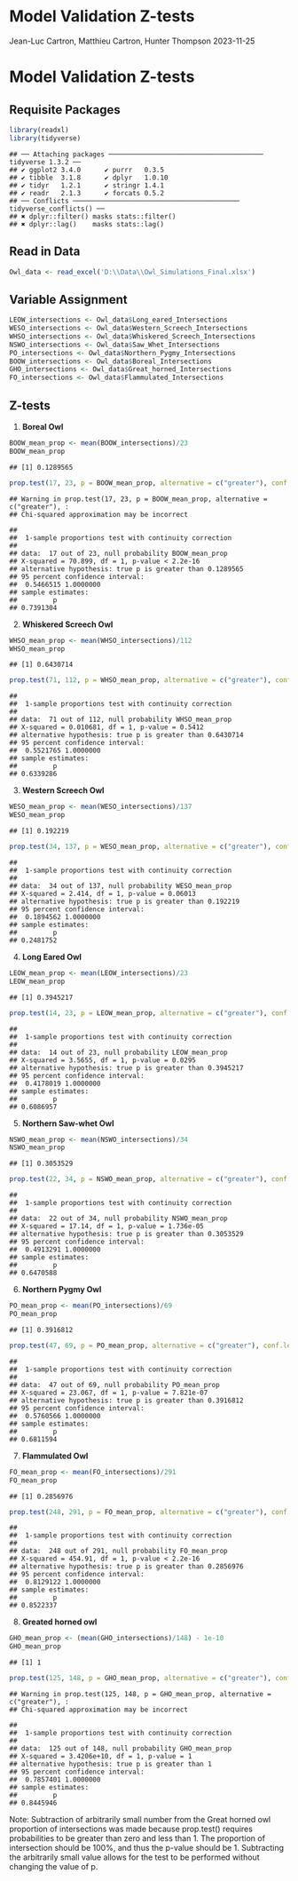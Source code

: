 Model Validation Z-tests
================
Jean-Luc Cartron, Matthieu Cartron, Hunter Thompson
2023-11-25

# Model Validation Z-tests

## Requisite Packages

``` r
library(readxl)
library(tidyverse)
```

    ## ── Attaching packages ─────────────────────────────────────── tidyverse 1.3.2 ──
    ## ✔ ggplot2 3.4.0      ✔ purrr   0.3.5 
    ## ✔ tibble  3.1.8      ✔ dplyr   1.0.10
    ## ✔ tidyr   1.2.1      ✔ stringr 1.4.1 
    ## ✔ readr   2.1.3      ✔ forcats 0.5.2 
    ## ── Conflicts ────────────────────────────────────────── tidyverse_conflicts() ──
    ## ✖ dplyr::filter() masks stats::filter()
    ## ✖ dplyr::lag()    masks stats::lag()

## Read in Data

``` r
Owl_data <- read_excel('D:\\Data\\Owl_Simulations_Final.xlsx')
```

## Variable Assignment

``` r
LEOW_intersections <- Owl_data$Long_eared_Intersections
WESO_intersections <- Owl_data$Western_Screech_Intersections
WHSO_intersections <- Owl_data$Whiskered_Screech_Intersections
NSWO_intersections <- Owl_data$Saw_Whet_Intersections
PO_intersections <- Owl_data$Northern_Pygmy_Intersections
BOOW_intersections <- Owl_data$Boreal_Intersections
GHO_intersections <- Owl_data$Great_horned_Intersections
FO_intersections <- Owl_data$Flammulated_Intersections
```

## Z-tests

1.  **Boreal Owl**

``` r
BOOW_mean_prop <- mean(BOOW_intersections)/23
BOOW_mean_prop
```

    ## [1] 0.1289565

``` r
prop.test(17, 23, p = BOOW_mean_prop, alternative = c("greater"), conf.level = 0.95, correct = TRUE)
```

    ## Warning in prop.test(17, 23, p = BOOW_mean_prop, alternative = c("greater"), :
    ## Chi-squared approximation may be incorrect

    ## 
    ##  1-sample proportions test with continuity correction
    ## 
    ## data:  17 out of 23, null probability BOOW_mean_prop
    ## X-squared = 70.899, df = 1, p-value < 2.2e-16
    ## alternative hypothesis: true p is greater than 0.1289565
    ## 95 percent confidence interval:
    ##  0.5466515 1.0000000
    ## sample estimates:
    ##         p 
    ## 0.7391304

2.  **Whiskered Screech Owl**

``` r
WHSO_mean_prop <- mean(WHSO_intersections)/112
WHSO_mean_prop
```

    ## [1] 0.6430714

``` r
prop.test(71, 112, p = WHSO_mean_prop, alternative = c("greater"), conf.level = 0.95, correct = TRUE)
```

    ## 
    ##  1-sample proportions test with continuity correction
    ## 
    ## data:  71 out of 112, null probability WHSO_mean_prop
    ## X-squared = 0.010681, df = 1, p-value = 0.5412
    ## alternative hypothesis: true p is greater than 0.6430714
    ## 95 percent confidence interval:
    ##  0.5521765 1.0000000
    ## sample estimates:
    ##         p 
    ## 0.6339286

3.  **Western Screech Owl**

``` r
WESO_mean_prop <- mean(WESO_intersections)/137
WESO_mean_prop
```

    ## [1] 0.192219

``` r
prop.test(34, 137, p = WESO_mean_prop, alternative = c("greater"), conf.level = 0.95, correct = TRUE)
```

    ## 
    ##  1-sample proportions test with continuity correction
    ## 
    ## data:  34 out of 137, null probability WESO_mean_prop
    ## X-squared = 2.414, df = 1, p-value = 0.06013
    ## alternative hypothesis: true p is greater than 0.192219
    ## 95 percent confidence interval:
    ##  0.1894562 1.0000000
    ## sample estimates:
    ##         p 
    ## 0.2481752

4.  **Long Eared Owl**

``` r
LEOW_mean_prop <- mean(LEOW_intersections)/23
LEOW_mean_prop
```

    ## [1] 0.3945217

``` r
prop.test(14, 23, p = LEOW_mean_prop, alternative = c("greater"), conf.level = 0.95, correct = TRUE)
```

    ## 
    ##  1-sample proportions test with continuity correction
    ## 
    ## data:  14 out of 23, null probability LEOW_mean_prop
    ## X-squared = 3.5655, df = 1, p-value = 0.0295
    ## alternative hypothesis: true p is greater than 0.3945217
    ## 95 percent confidence interval:
    ##  0.4178019 1.0000000
    ## sample estimates:
    ##         p 
    ## 0.6086957

5.  **Northern Saw-whet Owl**

``` r
NSWO_mean_prop <- mean(NSWO_intersections)/34
NSWO_mean_prop
```

    ## [1] 0.3053529

``` r
prop.test(22, 34, p = NSWO_mean_prop, alternative = c("greater"), conf.level = 0.95, correct = TRUE)
```

    ## 
    ##  1-sample proportions test with continuity correction
    ## 
    ## data:  22 out of 34, null probability NSWO_mean_prop
    ## X-squared = 17.14, df = 1, p-value = 1.736e-05
    ## alternative hypothesis: true p is greater than 0.3053529
    ## 95 percent confidence interval:
    ##  0.4913291 1.0000000
    ## sample estimates:
    ##         p 
    ## 0.6470588

6.  **Northern Pygmy Owl**

``` r
PO_mean_prop <- mean(PO_intersections)/69
PO_mean_prop
```

    ## [1] 0.3916812

``` r
prop.test(47, 69, p = PO_mean_prop, alternative = c("greater"), conf.level = 0.95, correct = TRUE)
```

    ## 
    ##  1-sample proportions test with continuity correction
    ## 
    ## data:  47 out of 69, null probability PO_mean_prop
    ## X-squared = 23.067, df = 1, p-value = 7.821e-07
    ## alternative hypothesis: true p is greater than 0.3916812
    ## 95 percent confidence interval:
    ##  0.5760566 1.0000000
    ## sample estimates:
    ##         p 
    ## 0.6811594

7.  **Flammulated Owl**

``` r
FO_mean_prop <- mean(FO_intersections)/291
FO_mean_prop
```

    ## [1] 0.2856976

``` r
prop.test(248, 291, p = FO_mean_prop, alternative = c("greater"), conf.level = 0.95, correct = TRUE)
```

    ## 
    ##  1-sample proportions test with continuity correction
    ## 
    ## data:  248 out of 291, null probability FO_mean_prop
    ## X-squared = 454.91, df = 1, p-value < 2.2e-16
    ## alternative hypothesis: true p is greater than 0.2856976
    ## 95 percent confidence interval:
    ##  0.8129122 1.0000000
    ## sample estimates:
    ##         p 
    ## 0.8522337

8.  **Greated horned owl**

``` r
GHO_mean_prop <- (mean(GHO_intersections)/148) - 1e-10
GHO_mean_prop
```

    ## [1] 1

``` r
prop.test(125, 148, p = GHO_mean_prop, alternative = c("greater"), conf.level = 0.95, correct = TRUE)
```

    ## Warning in prop.test(125, 148, p = GHO_mean_prop, alternative = c("greater"), :
    ## Chi-squared approximation may be incorrect

    ## 
    ##  1-sample proportions test with continuity correction
    ## 
    ## data:  125 out of 148, null probability GHO_mean_prop
    ## X-squared = 3.4206e+10, df = 1, p-value = 1
    ## alternative hypothesis: true p is greater than 1
    ## 95 percent confidence interval:
    ##  0.7857401 1.0000000
    ## sample estimates:
    ##         p 
    ## 0.8445946

Note: Subtraction of arbitrarily small number from the Great horned owl
proportion of intersections was made because prop.test() requires
probabilities to be greater than zero and less than 1. The proportion of
intersection should be 100%, and thus the p-value should be 1.
Subtracting the arbitrarily small value allows for the test to be
performed without changing the value of p.
